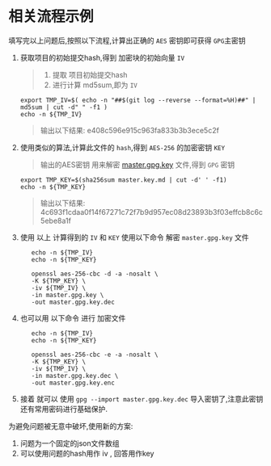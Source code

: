 # 相关流程示例

填写完以上问题后,按照以下流程,计算出正确的 `AES` 密钥即可获得 `GPG`主密钥

1. 获取项目的初始提交hash,得到 加密块的初始向量 `IV`
   > 1. 提取 项目初始提交hash
   > 2. 进行计算 md5sum,即为 `IV`
    ```shell
    export TMP_IV=$( echo -n "##$(git log --reverse --format=%H)##" | md5sum | cut -d" " -f1 )
    echo -n ${TMP_IV}
    ```
   > 输出以下结果:
   > e408c596e915c963fa833b3b3ece5c2f
2. 使用类似的算法,计算此文件的 `hash`,得到  `AES-256` 的加密密钥 `KEY`
   > 输出的AES密钥 用来解密 [master.gpg.key](master.gpg.key) 文件,得到 `GPG` 密钥
    ```shell
    export TMP_KEY=$(sha256sum master.key.md | cut -d' ' -f1)
    echo -n ${TMP_KEY}
    ```
   > 输出以下结果:
   > 4c693f1cdaa0f14f67271c72f7b9d957ec08d23893b3f03effcb8c6c5ebe8a1f
3. 使用 以上 计算得到的 `IV` 和 `KEY` 使用以下命令 解密 `master.gpg.key` 文件
   ```shell
      echo -n ${TMP_IV}
      echo -n ${TMP_KEY}
   
      openssl aes-256-cbc -d -a -nosalt \
      -K ${TMP_KEY} \
      -iv ${TMP_IV} \
      -in master.gpg.key \
      -out master.gpg.key.dec
   ```
4. 也可以用 以下命令 进行 加密文件
   ```shell
      echo -n ${TMP_IV}
      echo -n ${TMP_KEY}
   
      openssl aes-256-cbc -e -a -nosalt \
      -K ${TMP_KEY} \
      -iv ${TMP_IV} \
      -in master.gpg.key.dec \
      -out master.gpg.key.enc
   ```
5. 接着 就可以 使用 `gpg --import master.gpg.key.dec` 导入密钥了,注意此密钥还有常用密码进行基础保护.


为避免问题被无意中破坏,使用新的方案: 
1. 问题为一个固定的json文件数组
2. 可以使用问题的hash用作 iv , 回答用作key 